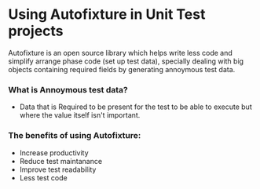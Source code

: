 # Using Autofixture in Unit Test projects

Autofixture is an open source library which helps write less code and simplify arrange phase code (set up test data), specially dealing with big objects containing required fields by generating annoymous test data.
 
 ### What is Annoymous test data?
 - Data that is Required to be present for the test to be able to execute but where the value itself isn't important.
 
### The benefits of using Autofixture:
 - Increase productivity
 - Reduce test maintanance
 - Improve test readability
 - Less test code
 
